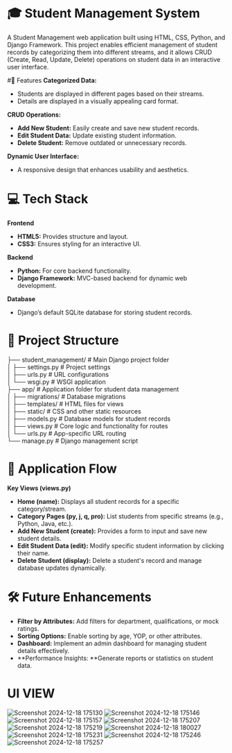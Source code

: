 # 🎓 Student Management System
A Student Management web application built using HTML, CSS, Python, and Django Framework. This project enables efficient management of student records by categorizing them into different streams, and it allows CRUD (Create, Read, Update, Delete) operations on student data in an interactive user interface.

#🌟 Features
**Categorized Data:** <br>
-  Students are displayed in different pages based on their streams.
-  Details are displayed in a visually appealing card format.

**CRUD Operations:**<br>
-  **Add New Student:** Easily create and save new student records.
-  **Edit Student Data:** Update existing student information.
-  **Delete Student:** Remove outdated or unnecessary records.

**Dynamic User Interface:**<br>
-  A responsive design that enhances usability and aesthetics.

# 💻 Tech Stack
**Frontend**<br>
-  **HTML5:** Provides structure and layout.
-  **CSS3:** Ensures styling for an interactive UI.

**Backend**<br>
-  **Python:** For core backend functionality.
-  **Django Framework:** MVC-based backend for dynamic web development.

**Database**<br>
-  Django’s default SQLite database for storing student records.

# 📂 Project Structure

├── student_management/    # Main Django project folder  <br>
│   ├── settings.py        # Project settings  <br>
│   ├── urls.py            # URL configurations  <br>
│   └── wsgi.py            # WSGI application  <br>
├── app/                   # Application folder for student data management  <br>
│   ├── migrations/        # Database migrations  <br>
│   ├── templates/         # HTML files for views  <br>
│   ├── static/            # CSS and other static resources  <br>
│   ├── models.py          # Database models for student records  <br>
│   ├── views.py           # Core logic and functionality for routes  <br>
│   └── urls.py            # App-specific URL routing  <br>
└── manage.py              # Django management script  <br>
 
# 🚦 Application Flow
**Key Views (views.py)**<br>
-  **Home (name):** Displays all student records for a specific category/stream.
-  **Category Pages (py, j, q, pro):** List students from specific streams (e.g., Python, Java, etc.).
-  **Add New Student (create):** Provides a form to input and save new student details.
-  **Edit Student Data (edit):** Modify specific student information by clicking their name.
-  **Delete Student (display):** Delete a student's record and manage database updates dynamically.

# 🛠 Future Enhancements
-  **Filter by Attributes:** Add filters for department, qualifications, or mock ratings.
-  **Sorting Options:** Enable sorting by age, YOP, or other attributes.
-  **Dashboard:** Implement an admin dashboard for managing student details effectively.
-  **Performance Insights: **Generate reports or statistics on student data.


# UI VIEW

![Screenshot 2024-12-18 175130](https://github.com/user-attachments/assets/da9bf31a-8be5-418b-b4d0-ff9ce63a2205)
![Screenshot 2024-12-18 175146](https://github.com/user-attachments/assets/fd66f25d-9916-449f-858c-90bd3b5a29dd)
![Screenshot 2024-12-18 175157](https://github.com/user-attachments/assets/18c640cf-76f6-4946-a00a-7a6b794ee5cb)
![Screenshot 2024-12-18 175207](https://github.com/user-attachments/assets/0feeba89-d39f-4f5b-8746-56eb9ff8df3e)
![Screenshot 2024-12-18 175219](https://github.com/user-attachments/assets/a56766c8-e0a3-4364-94dd-3ca661dc6b9d)
![Screenshot 2024-12-18 180027](https://github.com/user-attachments/assets/0c49956f-737d-4ad7-a597-0637d8d9037c)
![Screenshot 2024-12-18 175231](https://github.com/user-attachments/assets/dc6614c5-7b53-4627-8fd4-c117b15982da)
![Screenshot 2024-12-18 175246](https://github.com/user-attachments/assets/94c32ead-a124-4986-8ddb-084ee1f13350)
![Screenshot 2024-12-18 175257](https://github.com/user-attachments/assets/f1fb2359-0afa-4813-a886-1602bf8eb2b8)

